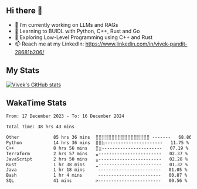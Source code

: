 ## Hi there 👋

- 🔭 I’m currently working on LLMs and RAGs
- 🌱 Learning to BUIDL with Python, C++, Rust and Go 
- 🤔 Exploring Low-Level Programming using C++ and Rust 
- 📫 Reach me at my LinkedIn: https://www.linkedin.com/in/vivek-pandit-28681b206/

## My Stats
[![Vivek's GitHub stats](https://github-readme-stats.vercel.app/api?username=ipanditi&show_icons=true&theme=dark)](https://ipanditi.github.io/)

## WakaTime Stats
<!--START_SECTION:waka-->

```txt
From: 17 December 2023 - To: 16 December 2024

Total Time: 38 hrs 43 mins

Other             85 hrs 36 mins  ⣿⣿⣿⣿⣿⣿⣿⣿⣿⣿⣿⣿⣿⣿⣿⣿⣿ -------   68.86 %
Python            14 hrs 36 mins  ⣿⣿⣷----------------------   11.75 %
C++               8 hrs 56 mins   ⣿⣶-----------------------   07.19 %
Terraform         2 hrs 57 mins   ⣤------------------------   02.37 %
JavaScript        2 hrs 50 mins   ⣤------------------------   02.28 %
Rust              1 hr 38 mins    ⣀------------------------   01.32 %
Java              1 hr 18 mins     ------------------------   01.05 %
Bash              1 hr 4 mins      ------------------------   00.87 %
SQL               41 mins         >------------------------   00.56 %
```

<!--END_SECTION:waka-->


